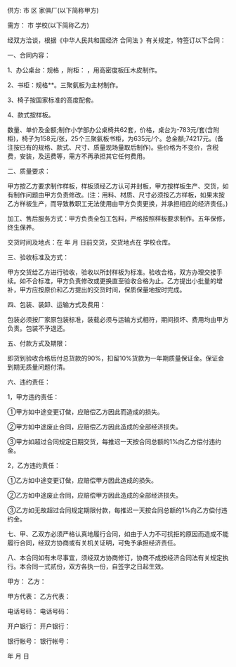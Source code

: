 
 


供方:    市 区 家俱厂(以下简称甲方)


需方： 市 学校(以下简称乙方)


经双方洽谈，根据《中华人民共和国经济
合同法
》有关规定，特签订以下合同：


一、合同内容：


1、办公桌台：规格   ，附柜： ，用高密度板压木皮制作。


2、书柜：规格**。三聚氨板为主材制作。


3、椅子按国家标准的高度配套。


4、款式按样板。


数量、单价及金额;制作小学部办公桌椅共62套，价格，桌台为-783元/套(含附柜)，椅子为158元/张，25个三聚氨板书柜，为635元/个。总金额;74217元。(备注按已有的规格、款式、尺寸、质量现场量取后制作)。些价格为不变价，含税费，安装，及运费等，需方不再承担其它任何费用。


二、质量要求：


甲方按乙方要求制作样板，样板须经乙方认可并封板，甲方按样板生产、交货，如有制作问题由甲方负责修改。(注：用料、材质、尺寸必须按乙方样板，如果末按乙方样板生产，而导致教职工无法使用由甲方负责更换，并承担相应的经济责任。)


加工、售后服务方式：甲方负责全包工包料，严格按照样板要求制作。五年保修，终生保养。


交货时间及地点：在 年 月 日前交货，交货地点在 学校仓库。


三、验收标准及方式：


甲方交货给乙方进行验收，验收以所封样板为标准。验收合格，双方办理交接手续。如不合标准，甲方负责修改或更换直至验收合格为止。乙方提出小批量的增补，甲方应按原价和乙方提出的交货时间，保质保量地按时完成。


四、包装、装卸、运输方式及费用：


包装必须按厂家原包装标准，装载必须与运输方式相符，期间损坏、费用均由甲方负责。包装不予退还。


五、付款方式及期限：


即货到验收合格后付总货款的90%，扣留10%货款为一年期质量保证金。保证金到期无质量问题付清。


六、违约责任：


1，甲方违约责任：


①甲方如中途变更订做，应赔偿乙方因此而造成的损失。


②甲方如中途废止合同，应赔偿乙方因此造成的全部经济损失。


③甲方如超过合同规定日期交货，每推迟一天按合同总额的1%向乙方偿付违约金。


2，乙方违约责任：


①乙方如中途变更订做，应赔偿甲方因此造成的损失。


②乙方如中途废止合同，应赔偿甲方因此造成的全部经济损失。


③乙方如无故超过合同规定期限付款，每推迟一天按合同总额的1%向乙方偿付违约金。


七、甲、乙双方必须严格认真地履行合同，如由于人力不可抗拒的原因而造成不能履行合同，经双方协商或有关机关证明，可免予承担经济责任。


八、本合同如有未尽事宜，须经双方协商修订，协商不成按经济合同法有关规定执行。本合同一式贰份，双方各执一份，自签字之日起生效。


甲方：              乙方：


甲方代表：       乙方代表：


电话号码：       电话号码：


开户银行：       开户银行：


银行帐号：       银行帐号：


年 月 日
 


 

 
 
 
 
 
  


  
 

  


  


  
 
 
 
 

